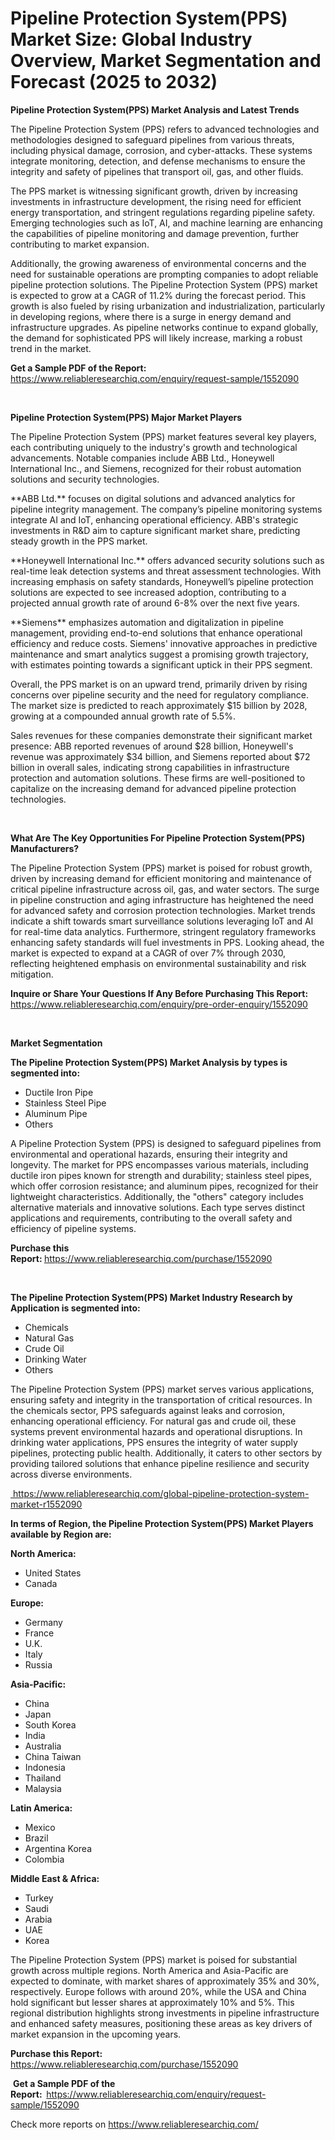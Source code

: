 <p><h1>Pipeline Protection System(PPS) Market Size: Global Industry Overview, Market Segmentation and Forecast (2025 to 2032)</h1></p><p><strong>Pipeline Protection System(PPS) Market Analysis and Latest Trends</strong></p>
<p><p>The Pipeline Protection System (PPS) refers to advanced technologies and methodologies designed to safeguard pipelines from various threats, including physical damage, corrosion, and cyber-attacks. These systems integrate monitoring, detection, and defense mechanisms to ensure the integrity and safety of pipelines that transport oil, gas, and other fluids.</p><p>The PPS market is witnessing significant growth, driven by increasing investments in infrastructure development, the rising need for efficient energy transportation, and stringent regulations regarding pipeline safety. Emerging technologies such as IoT, AI, and machine learning are enhancing the capabilities of pipeline monitoring and damage prevention, further contributing to market expansion. </p><p>Additionally, the growing awareness of environmental concerns and the need for sustainable operations are prompting companies to adopt reliable pipeline protection solutions. The Pipeline Protection System (PPS) market is expected to grow at a CAGR of 11.2% during the forecast period. This growth is also fueled by rising urbanization and industrialization, particularly in developing regions, where there is a surge in energy demand and infrastructure upgrades. As pipeline networks continue to expand globally, the demand for sophisticated PPS will likely increase, marking a robust trend in the market.</p></p>
<p><strong>Get a Sample PDF of the Report:&nbsp;</strong> <a href="https://www.reliableresearchiq.com/enquiry/request-sample/1552090?utm_campaign=2219&utm_medium=2&utm_source=Github&utm_content=ia&utm_term=27022025&utm_id=pipeline-protection-systempps">https://www.reliableresearchiq.com/enquiry/request-sample/1552090</a></p>
<p>&nbsp;</p>
<p><strong>Pipeline Protection System(PPS) Major Market Players</strong></p>
<p><p>The Pipeline Protection System (PPS) market features several key players, each contributing uniquely to the industry's growth and technological advancements. Notable companies include ABB Ltd., Honeywell International Inc., and Siemens, recognized for their robust automation solutions and security technologies.</p><p>**ABB Ltd.** focuses on digital solutions and advanced analytics for pipeline integrity management. The company’s pipeline monitoring systems integrate AI and IoT, enhancing operational efficiency. ABB's strategic investments in R&D aim to capture significant market share, predicting steady growth in the PPS market.</p><p>**Honeywell International Inc.** offers advanced security solutions such as real-time leak detection systems and threat assessment technologies. With increasing emphasis on safety standards, Honeywell’s pipeline protection solutions are expected to see increased adoption, contributing to a projected annual growth rate of around 6-8% over the next five years. </p><p>**Siemens** emphasizes automation and digitalization in pipeline management, providing end-to-end solutions that enhance operational efficiency and reduce costs. Siemens' innovative approaches in predictive maintenance and smart analytics suggest a promising growth trajectory, with estimates pointing towards a significant uptick in their PPS segment.</p><p>Overall, the PPS market is on an upward trend, primarily driven by rising concerns over pipeline security and the need for regulatory compliance. The market size is predicted to reach approximately $15 billion by 2028, growing at a compounded annual growth rate of 5.5%.</p><p>Sales revenues for these companies demonstrate their significant market presence: ABB reported revenues of around $28 billion, Honeywell's revenue was approximately $34 billion, and Siemens reported about $72 billion in overall sales, indicating strong capabilities in infrastructure protection and automation solutions. These firms are well-positioned to capitalize on the increasing demand for advanced pipeline protection technologies.</p></p>
<p>&nbsp;</p>
<p><strong>What Are The Key Opportunities For Pipeline Protection System(PPS) Manufacturers?</strong></p>
<p><p>The Pipeline Protection System (PPS) market is poised for robust growth, driven by increasing demand for efficient monitoring and maintenance of critical pipeline infrastructure across oil, gas, and water sectors. The surge in pipeline construction and aging infrastructure has heightened the need for advanced safety and corrosion protection technologies. Market trends indicate a shift towards smart surveillance solutions leveraging IoT and AI for real-time data analytics. Furthermore, stringent regulatory frameworks enhancing safety standards will fuel investments in PPS. Looking ahead, the market is expected to expand at a CAGR of over 7% through 2030, reflecting heightened emphasis on environmental sustainability and risk mitigation.</p></p>
<p><strong>Inquire or Share Your Questions If Any Before Purchasing This Report:</strong> <a href="https://www.reliableresearchiq.com/enquiry/pre-order-enquiry/1552090?utm_campaign=2219&utm_medium=2&utm_source=Github&utm_content=ia&utm_term=27022025&utm_id=pipeline-protection-systempps">https://www.reliableresearchiq.com/enquiry/pre-order-enquiry/1552090</a></p>
<p>&nbsp;</p>
<p><strong>Market Segmentation</strong></p>
<p><strong>The Pipeline Protection System(PPS) Market Analysis by types is segmented into:</strong></p>
<p><ul><li>Ductile Iron Pipe</li><li>Stainless Steel Pipe</li><li>Aluminum Pipe</li><li>Others</li></ul></p>
<p><p>A Pipeline Protection System (PPS) is designed to safeguard pipelines from environmental and operational hazards, ensuring their integrity and longevity. The market for PPS encompasses various materials, including ductile iron pipes known for strength and durability; stainless steel pipes, which offer corrosion resistance; and aluminum pipes, recognized for their lightweight characteristics. Additionally, the "others" category includes alternative materials and innovative solutions. Each type serves distinct applications and requirements, contributing to the overall safety and efficiency of pipeline systems.</p></p>
<p><strong>Purchase this Report:&nbsp;</strong><a href="https://www.reliableresearchiq.com/purchase/1552090?utm_campaign=2219&utm_medium=2&utm_source=Github&utm_content=ia&utm_term=27022025&utm_id=pipeline-protection-systempps">https://www.reliableresearchiq.com/purchase/1552090</a></p>
<p>&nbsp;</p>
<p><strong>The Pipeline Protection System(PPS) Market Industry Research by Application is segmented into:</strong></p>
<p><ul><li>Chemicals</li><li>Natural Gas</li><li>Crude Oil</li><li>Drinking Water</li><li>Others</li></ul></p>
<p><p>The Pipeline Protection System (PPS) market serves various applications, ensuring safety and integrity in the transportation of critical resources. In the chemicals sector, PPS safeguards against leaks and corrosion, enhancing operational efficiency. For natural gas and crude oil, these systems prevent environmental hazards and operational disruptions. In drinking water applications, PPS ensures the integrity of water supply pipelines, protecting public health. Additionally, it caters to other sectors by providing tailored solutions that enhance pipeline resilience and security across diverse environments.</p></p>
<p><a href="https://www.reliableresearchiq.com/global-pipeline-protection-system-market-r1552090?utm_campaign=2219&utm_medium=2&utm_source=Github&utm_content=ia&utm_term=27022025&utm_id=pipeline-protection-systempps">&nbsp;https://www.reliableresearchiq.com/global-pipeline-protection-system-market-r1552090</a></p>
<p><strong>In terms of Region, the Pipeline Protection System(PPS) Market Players available by Region are:</strong></p>
<p>
    <p> <strong> North America: </strong>
        <ul>
            <li>United States</li>
            <li>Canada</li>
        </ul>
        </p> 
    <p> <strong> Europe: </strong>
        <ul>
            <li>Germany</li>
            <li>France</li>
            <li>U.K.</li>
            <li>Italy</li>
            <li>Russia</li>
        </ul>
        </p> 
    <p> <strong> Asia-Pacific: </strong>
        <ul>
            <li>China</li>
            <li>Japan</li>
            <li>South Korea</li>
            <li>India</li>
            <li>Australia</li>
            <li>China Taiwan</li>
            <li>Indonesia</li>
            <li>Thailand</li>
            <li>Malaysia</li>
        </ul>
        </p> 
    <p> <strong> Latin America: </strong>
        <ul>
            <li>Mexico</li>
            <li>Brazil</li>
            <li>Argentina Korea</li>
            <li>Colombia</li>
        </ul>
        </p> 
    <p> <strong> Middle East & Africa: </strong>
        <ul>
            <li>Turkey</li>
            <li>Saudi</li>
            <li>Arabia</li>
            <li>UAE</li>
            <li>Korea</li>
        </ul>
    </p>
    </p>
<p><p>The Pipeline Protection System (PPS) market is poised for substantial growth across multiple regions. North America and Asia-Pacific are expected to dominate, with market shares of approximately 35% and 30%, respectively. Europe follows with around 20%, while the USA and China hold significant but lesser shares at approximately 10% and 5%. This regional distribution highlights strong investments in pipeline infrastructure and enhanced safety measures, positioning these areas as key drivers of market expansion in the upcoming years.</p></p>
<p><strong>Purchase this Report: </strong><a href="https://www.reliableresearchiq.com/purchase/1552090?utm_campaign=2219&utm_medium=2&utm_source=Github&utm_content=ia&utm_term=27022025&utm_id=pipeline-protection-systempps">https://www.reliableresearchiq.com/purchase/1552090</a></p>
<p>&nbsp;<strong>Get a Sample PDF of the Report:&nbsp;&nbsp;</strong><a href="https://www.reliableresearchiq.com/enquiry/request-sample/1552090?utm_campaign=2219&utm_medium=2&utm_source=Github&utm_content=ia&utm_term=27022025&utm_id=pipeline-protection-systempps">https://www.reliableresearchiq.com/enquiry/request-sample/1552090</a></p>
<p><strong></strong></p>
<p>Check more reports on <a href="https://www.reliableresearchiq.com/?utm_campaign=2219&utm_medium=2&utm_source=Github&utm_content=ia&utm_term=27022025&utm_id=pipeline-protection-systempps">https://www.reliableresearchiq.com/</a></p>